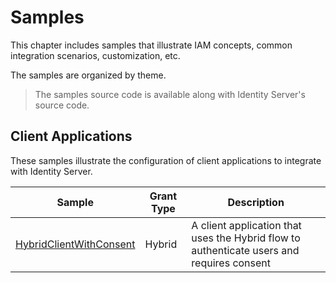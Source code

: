 # Samples

This chapter includes samples that illustrate IAM concepts, common integration scenarios, customization, etc.

The samples are organized by theme.

> The samples source code is available along with Identity Server's source code.

## Client Applications

These samples illustrate the configuration of client applications to integrate with Identity Server.

| Sample | Grant Type | Description |
| - | - | - |
| [HybridClientWithConsent](hybrid-client-with-consent.md) | Hybrid | A client application that uses the Hybrid flow to authenticate users and requires consent |